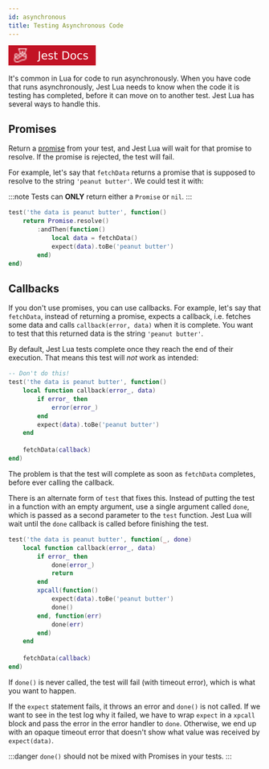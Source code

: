 ```yaml
---
id: asynchronous
title: Testing Asynchronous Code
---
```

<p><a href='https://jestjs.io/docs/27.x/asynchronous' target="_blank"><img alt='Jest' src='img/jestjs.svg'/></a></p>

It's common in Lua for code to run asynchronously. When you have code that runs asynchronously, Jest Lua needs to know when the code it is testing has completed, before it can move on to another test. Jest Lua has several ways to handle this.

## Promises

Return a [promise](https://github.com/evaera/roblox-lua-promise) from your test, and Jest Lua will wait for that promise to resolve. If the promise is rejected, the test will fail.

For example, let's say that `fetchData` returns a promise that is supposed to resolve to the string `'peanut butter'`. We could test it with:

:::note
Tests can **ONLY** return either a `Promise` or `nil`.
:::

```lua
test('the data is peanut butter', function()
	return Promise.resolve()
		:andThen(function()
			local data = fetchData()
			expect(data).toBe('peanut butter')
		end)
end)
```

## Callbacks

If you don't use promises, you can use callbacks. For example, let's say that `fetchData`, instead of returning a promise, expects a callback, i.e. fetches some data and calls `callback(error, data)` when it is complete. You want to test that this returned data is the string `'peanut butter'`.

By default, Jest Lua tests complete once they reach the end of their execution. That means this test will _not_ work as intended:

```lua
-- Don't do this!
test('the data is peanut butter', function()
	local function callback(error_, data)
		if error_ then
			error(error_)
		end
		expect(data).toBe('peanut butter')
	end

	fetchData(callback)
end)
```

The problem is that the test will complete as soon as `fetchData` completes, before ever calling the callback.

There is an alternate form of `test` that fixes this. Instead of putting the test in a function with an empty argument, use a single argument called `done`, which is passed as a second parameter to the `test` function. Jest Lua will wait until the `done` callback is called before finishing the test.

```lua
test('the data is peanut butter', function(_, done)
	local function callback(error_, data)
		if error_ then
			done(error_)
			return
		end
		xpcall(function()
			expect(data).toBe('peanut butter')
			done()
		end, function(err)
			done(err)
		end)
	end

	fetchData(callback)
end)
```

If `done()` is never called, the test will fail (with timeout error), which is what you want to happen.

If the `expect` statement fails, it throws an error and `done()` is not called. If we want to see in the test log why it failed, we have to wrap `expect` in a `xpcall` block and pass the error in the error handler to `done`. Otherwise, we end up with an opaque timeout error that doesn't show what value was received by `expect(data)`.

:::danger
`done()` should not be mixed with Promises in your tests.
:::